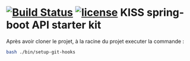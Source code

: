 [![Build Status](https://circleci.com/gh/nureynisow/springboot-kiss-api.svg?style=shield)](https://circleci.com/gh/nureynisow/springboot-kiss-api)
[![license](https://img.shields.io/github/license/nureynisow/springboot-kiss-api.svg)](https://github.com/nureynisow/springboot-kiss-api/blob/master/LICENSE)
KISS spring-boot API starter kit
================================

Après avoir cloner le projet, à la racine du projet executer la commande :
```bash
bash ./bin/setup-git-hooks
``` 